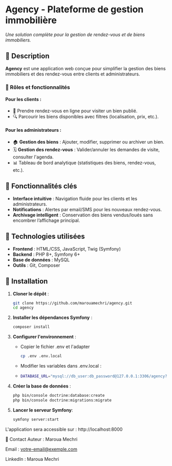 # Agency - Plateforme de gestion immobilière

*Une solution complète pour la gestion de rendez-vous et de biens immobiliers.*

## 📌 Description
**Agency** est une application web conçue pour simplifier la gestion des biens immobiliers et des rendez-vous entre clients et administrateurs.  

### 👥 Rôles et fonctionnalités
#### **Pour les clients** :
- 📅 Prendre rendez-vous en ligne pour visiter un bien publié.
- 🔍 Parcourir les biens disponibles avec filtres (localisation, prix, etc.).

#### **Pour les administrateurs** :
- 🏠 **Gestion des biens** : Ajouter, modifier, supprimer ou archiver un bien.
- 🗓️ **Gestion des rendez-vous** : Valider/annuler les demandes de visite, consulter l'agenda.
- 📊 Tableau de bord analytique (statistiques des biens, rendez-vous, etc.).

## 🌟 Fonctionnalités clés
- **Interface intuitive** : Navigation fluide pour les clients et les administrateurs.
- **Notifications** : Alertes par email/SMS pour les nouveaux rendez-vous.
- **Archivage intelligent** : Conservation des biens vendus/loués sans encombrer l’affichage principal.

## 🚀 Technologies utilisées
- **Frontend** : HTML/CSS, JavaScript, Twig (Symfony)
- **Backend** : PHP 8+, Symfony 6+
- **Base de données** : MySQL
- **Outils** : Git, Composer

## 🔧 Installation
1. **Cloner le dépôt** :
   ```bash
   git clone https://github.com/marouamechri/agency.git
   cd agency
   
2. **Installer les dépendances Symfony** :
   ```bash
   composer install
3. **Configurer l'environnement** :
   
   - Copier le fichier .env et l'adapter 
      ```bash
      cp .env .env.local
   - Modifier les variables dans .env.local :
   -  ```bash
      DATABASE_URL="mysql://db_user:db_password@127.0.0.1:3306/agency?serverVersion=8.0"
   
5. **Créer la base de données** :
    ```bash
   php bin/console doctrine:database:create
   php bin/console doctrine:migrations:migrate

7. **Lancer le serveur Symfony**:
    ```bash
   symfony server:start
   
L'application sera accessible sur : http://localhost:8000

📧 Contact
Auteur : Maroua Mechri

Email : votre-email@exemple.com

LinkedIn : Maroua Mechri

